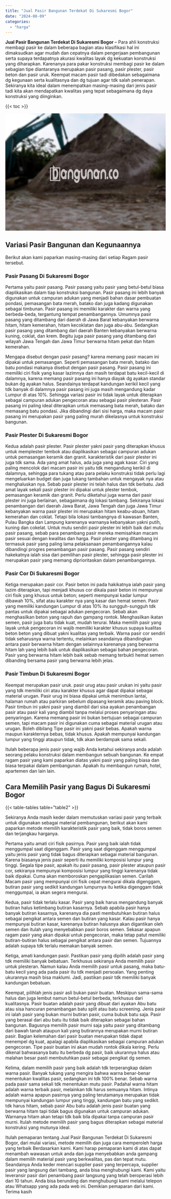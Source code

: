 ```yaml
---
title: "Jual Pasir Bangunan Terdekat Di Sukaresmi Bogor"
date: "2024-08-09"
categories: 
  - "harga"
---
```


**Jual Pasir Bangunan Terdekat Di Sukaresmi Bogor** – Para ahli konstruksi membagi pasir ke dalam beberapa bagian atau klasifikasi hal ini dimaksudkan agar mudah dan cepatnya dalam pengerjaan pembangunan serta supaya terdapatnya akurasi kwalitas layak dg kekuatan konstruksi yang diharapkan. Karenanya para pakar konstruksi membagi pasir ke dalam sebagian tipe diantaranya merupakan pasir pasang, pasir plester, pasir beton dan pasir uruk. Keempat macam pasir tadi dibedakan sebagaimana dg kegunaan serta kualitasnya dan dg tujuan agar tdk salah penerapan. Sekiranya kita ideal dalam menempatkan masing-masing dari jenis pasir tadi kita akan mendapatkan kwalitas yang tepat sebagaimana dg daya konstruksi yang diinginkan.

{{< toc >}}

![Jual Pasir Bangunan Terdekat Di Sukaresmi Bogor](/images/jual-pasir-bangunan-29.png)

## Variasi Pasir Bangunan dan Kegunaannya

Berikut akan kami paparkan masing-masing dari setiap Ragam pasir tersebut.

### Pasir Pasang Di Sukaresmi Bogor

Pertama yaitu pasir pasang. Pasir pasang yaitu pasir yang betul-betul biasa diaplikasikan dalam tiap konstruksi bangunan. Pasir pasang ini lebih banyak digunakan untuk campuran adukan yang menjadi bahan dasar pembuatan pondasi, pemasangan bata merah, batako dan juga kadang digunakan sebagai timbunan. Pasir pasang ini memiliki karakter dan warna yang berbeda-beda, tergantung tempat penambangannya. Umumnya pasir pasang yang ditambang dari daerah di Jawa Barat kebanyakan berwarna hitam, hitam kemerahan, hitam kecoklatan dan juga abu-abu. Sedangkan pasir pasang yang ditambang dari daerah Banten kebanyakan berwarna kuning, coklat, dan krem. Begitu juga pasir pasang yang ditambang dari wilayah Jawa Tengah dan Jawa Timur berwarna hitam pekat dan hitam kemerahan.

Mengapa disebut dengan pasir pasang? karena memang pasir macam ini dipakai untuk pemasangan. Seperti pemasangan bata merah, batako dan batu pondasi makanya disebut dengan pasir pasang. Pasir pasang ini memiliki ciri fisik yang kasar lazimnya dan masih terdapat batu kecil-kecil di dalamnya, karena memang pasir pasang ini hanya diayak dg ayakan standar bukan dg ayakan halus. Seandainya terdapat kandungan kerikil kecil yang tdk banyak di dalamnya pasir pasang ini juga masih mengandung kadar Lumpur di atas 10%. Sehingga variasi pasir ini tidak layak untuk diterapkan sebagai campuran adukan pengecoran atau sebagai pasir plesteran. Pasir pasang ini paling ideal diterapkan untuk memasang bata merah, batako dan memasang batu pondasi. Jika dibandingi dari sisi harga, maka macam pasir pasang ini merupakan pasir yang paling murah dikelasnya untuk konstruksi bangunan.

### Pasir Plester Di Sukaresmi Bogor

Kedua adalah pasir plester. Pasir plester yakni pasir yang diterapkan khusus untuk memplester tembok atau diaplikasikan sebagai campuran adukan untuk pemasangan keramik dan granit. karakteristik dari pasir plester ini juga tdk sama. Ada yang amat halus, ada juga yang agak kasar. Ciri yang paling mencolok dari macam pasir ini yaitu tdk mengandung kerikil di dalamnya, sehingga para tukang atau para pelaku konstruksi tidak perlu lagi mengeluarkan budget dan juga tukang tambahan untuk mengayak nya atau menghaluskan nya. Sebab pasir plester ini telah halus dan tdk berbatu. Jadi amat layak sekali pasir plester ini dipakai untuk plester tembok, pemasangan keramik dan granit. Perlu diketahui juga warna dari pasir plester ini juga berlainan, sebagaimana dg lokasi tambang. Sekiranya lokasi penambangan dari daerah Jawa Barat, Jawa Tengah dan juga Jawa Timur kebanyakan warna pasir plester ini merupakan hitam keabu-abuan, hitam kemerahan dan coklat. Tetapi bila lokasi tambangnya di kawasan Banten, Pulau Bangka dan Lampung karenanya warnanya kebanyakan yakni putih, kuning dan cokelat. Untuk mutu sendiri pasir plester ini lebih baik dari mutu pasir pasang, sebab para penambang pasir mereka memisahkan macam pasir sesuai dengan kwalitas dan harga. Pasir plester yang ditambang ini termasuk pasir yang paling lama pelaksanaan penambangannya kalau dibandingi progres penambangan pasir pasang. Pasir pasang sendiri hakekatnya ialah sisa dari pemilihan pasir plester, sehingga pasir plester ini merupakan pasir yang memang diprioritaskan dalam penambangannya.

### Pasir Cor Di Sukaresmi Bogor

Ketiga merupakan pasir cor. Pasir beton ini pada hakikatnya ialah pasir yang lazim diterapkan, tapi menjadi khusus cor dikala pasir beton ini mempunyai ciri fisik yang khusus untuk beton; seperti mempunyai kadar lumpur dibawah 10%, sifat atau karakter nya yang kasar dan hemat semen. Pasir yang memiliki kandungan Lumpur di atas 10% itu sungguh-sungguh tdk pantas untuk dipakai sebagai adukan pengecoran. Sebab akan menghasilkan beton yang rapuh dan gampang rontok. Menghasilkan ikatan semen, pasir juga batu tidak kuat, mudah terurai. Maka memilih pasir yang layak untuk pengecoran ini wajib memiliki karakter khusus supaya kualitas beton beton yang dibuat yakni kualitas yang terbaik. Warna pasir cor sendiri tidak seharusnya warna tertentu, melainkan seandainya dibandingkan antara pasir berwarna hitam dengan selainnya karenanya yang berwarna hitam lah yang lebih baik untuk diaplikasikan sebagai bahan pengecoran. Pasir yang berwarna hitam lebih baik sebab memang terbukti hemat semen dibanding bersama pasir yang berwarna lebih jelas.

### Pasir Timbun Di Sukaresmi Bogor

Keempat merupakan pasir uruk. pasir urug atau pasir urukan ini yaitu pasir yang tdk memiliki ciri atau karakter khusus agar dapat dipakai sebagai material urugan. Pasir urug ini biasa dipakai untuk menimbun lantai, halaman rumah atau parkiran sebelum dipasang keramik atau paving block. Pasir timbun ini yakni pasir yang diambil dari sisa ayakan penambangan pasir atau pasir kali yang diambil tanpa melalui proses penyaringan atau penyaringan. Karena memang pasir ini bukan bertujuan sebagai campuran semen, tapi macam pasir ini digunakan cuma sebagai material urugan atau urugan. Boleh dibilang Tipe pasir ini yakni pasir bebas. Apakah warna maupun karakternya bebas, tidak khusus. Apakah mempunyai kandungan lumpur yang tinggi ataupun tidak, tdk akan berdampak sama sekali.

Itulah beberapa jenis pasir yang wajib Anda ketahui sekiranya anda adalah seorang pelaku konstruksi dalam membangun sebuah bangunan. Ke empat ragam pasir yang kami paparkan diatas yakni pasir yang paling biasa dan biasa terpakai dalam pembangunan. Apakah itu membangun rumah, hotel, apartemen dan lain lain.

## Cara Memilih Pasir yang Bagus Di Sukaresmi Bogor

{{< table-tables table="table2" >}}

Sekiranya Anda masih keder dalam memutuskan variasi pasir yang terbaik untuk digunakan sebagai material pembangunan, berikut akan kami paparkan metode memilih karakteristik pasir yang baik, tidak boros semen dan terjangkau harganya.

Pertama yaitu amati ciri fisik pasirnya. Pasir yang baik ialah tidak menggumpal saat digenggam. Pasir yang saat digenggam menggumpal yaitu jenis pasir yang tidak bagus diterapkan sebagai material bangunan. Karena biasanya jenis pasir seperti itu memiliki komposisi lumpur yang tinggi. Segala tipe pasir, apakah itu pasir pasang, pasir plester ataupun pasir cor, sekiranya mempunyai komposisi lumpur yang tinggi karenanya tidak baik dipakai. Cuma akan memboroskan pengaplikasian semen. Carilah Macam pasir yang mempunyai ciri fisik cepat mengurai dikala digenggam, butiran pasir yang sedikit kandungan lumpurnya itu ketika digenggam tidak menggumpal, ia akan segera mengurai.

Kedua, pasir tidak terlalu kasar. Pasir yang baik harus mengandung banyak butiran halus ketimbang butiran kasarnya. Sebab apabila pasir hanya banyak butiran kasarnya, karenanya dia pasti membutuhkan butiran halus sebagai pengikat antara semen dan butiran yang kasar. Kalau pasir hanya mempunyai butiran kasar, karenanya butiran halusnya akan digantikan oleh semen dan itulah yang menyebabkan pasir boros semen. Sekasar apapun ragam pasir yang akan dipakai untuk pengecoran, maka tetap patut memiliki butiran-butiran halus sebagai pengikat antara pasir dan semen. Tujuannya adalah supaya tdk terlalu memakan banyak semen.

Ketiga, amati kandungan pasir. Pastikan pasir yang dipilih adalah pasir yang tdk memiliki banyak bebatuan. Terkhusus sekiranya Anda memilih pasir untuk plesteran. Namun kalau Anda memilih pasir untuk pasang, maka batu-batu kecil yang ada pada pasir itu tdk menjadi persoalan. Yang penting ukurannya masih bisa maklumi. Jadi, pastikan pasir tdk memiliki banyak kandungan bebatuan.

Keempat, pilihlah jenis pasir asli bukan pasir buatan. Meskipun sama-sama halus dan juga lembut namun betul-betul berbeda, terkhusus dari kualitasnya. Pasir buatan adalah pasir yang dibuat dari ayakan Abu batu atau sisa hancuran penambangan batu split atau batu screening. Jenis pasir ini ialah pasir yang bukan murni butiran pasir, cuma bubuk batu saja. Pasir yang berasal dari abu batu itu tidak baik diterapkan sebagai bahan bangunan. Bagusnya memilih pasir murni saja yaitu pasir yang ditambang dari bawah tanah ataupun kali yang butirannya merupakan murni butiran pasir. Bagian kelemahan dari pasir buatan merupakan tidak dapat menempel dg kuat, apalagi apabila diaplikasikan sebagai campuran adukan pengecoran. Tipe pasir buatan ini akan mudah rontok dikala kering. Perlu dikenal bahwasanya batu itu berbeda dg pasir, baik ukurannya halus atau malahan besar pasti membutuhkan pasir sebagai pengikat dg semen.

Kelima, dalam memilih pasir yang baik adalah tdk terperangkap dalam warna pasir. Banyak tukang yang mengira bahwa warna benar-benar menentukan kwalitas pasir, sedangkan ini tdk 100% benar. Sebab warna pada pasir sama sekali tdk menentukan mutu pasir. Padahal warna hitam adalah warna terbaik pasir, melainkan tdk harus semuanya hitam. Intinya adalah warna apapun pasirnya yang paling terutamanya merupakan tidak mempunyai kandungan lumpur yang tinggi, kandungan batu yang sedikit. tdk harus hitam, sebab pasir Abu batu adalah jenis pasir buatan yang berwarna hitam tapi tidak bagus digunakan untuk campuran adukan. Warnanya hitam akan tetapi tdk baik bila dipakai tanpa campuran pasir murni. Itulah metode memilih pasir yang bagus diterapkan sebagai material konstruksi yang mutunya ideal.

Itulah pemaparan tentang Jual Pasir Bangunan Terdekat Di Sukaresmi Bogor, dari mulai variasi, metode memilih dan juga cara memperoleh harga yang terbaik Berdasarkan kami. Kami harap pemaparan kami di atas dapat menambah wawasan untuk anda dan juga menyebabkan anda gampang dalam memilih material pasir yang berkwalitas, pas dan tepat mutu. Seandainya Anda keder mencari supplier pasir yang terpercaya, supplier pasir yang langsung dari tambang, anda bisa menghubungi kami. Kami yaitu leveransir pasir dari penambang pasir langsung yang telah beroperasi lebih dari 10 tahun. Anda bisa berunding dan menghubungi kami melalui telepon atau Whatsapp yang ada pada web ini. Demikian pemaparan dari kami. Terima kasih
